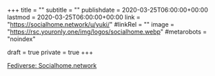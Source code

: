 +++
title = ""
subtitle = ""
publishdate = 2020-03-25T06:00:00+00:00
lastmod = 2020-03-25T06:00:00+00:00
link = "https://socialhome.network/u/yuki/"
#linkRel = ""
image = "https://rsc.youronly.one/img/logos/socialhome.webp"
#metarobots = "noindex"

draft = true
private = true
+++

[Fediverse: Socialhome.network](https://socialhome.network/u/yuki/ "Fediverse: Socialhome.network")
